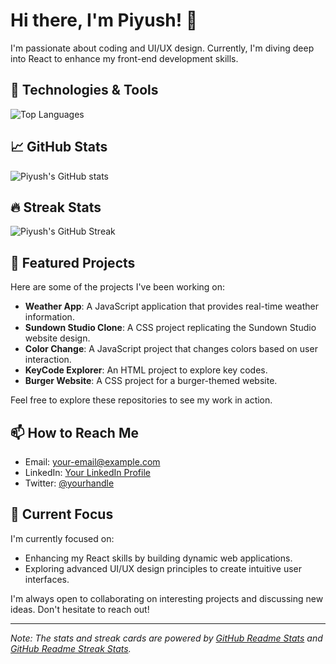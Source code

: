 # Hi there, I'm Piyush! 👋

I'm passionate about coding and UI/UX design. Currently, I'm diving deep into React to enhance my front-end development skills.

## 🔧 Technologies & Tools

![Top Languages](https://github-readme-stats.vercel.app/api/top-langs/?username=i-piiyush&layout=compact&theme=radical)

## 📈 GitHub Stats

![Piyush's GitHub stats](https://github-readme-stats.vercel.app/api?username=i-piiyush&show_icons=true&theme=radical)

## 🔥 Streak Stats

![Piyush's GitHub Streak](https://streak-stats.demolab.com/?user=i-piiyush&theme=radical)

## 🚀 Featured Projects

Here are some of the projects I've been working on:

- **Weather App**: A JavaScript application that provides real-time weather information.
- **Sundown Studio Clone**: A CSS project replicating the Sundown Studio website design.
- **Color Change**: A JavaScript project that changes colors based on user interaction.
- **KeyCode Explorer**: An HTML project to explore key codes.
- **Burger Website**: A CSS project for a burger-themed website.

Feel free to explore these repositories to see my work in action.

## 📫 How to Reach Me

- Email: [your-email@example.com](mailto:your-email@example.com)
- LinkedIn: [Your LinkedIn Profile](https://www.linkedin.com/in/your-profile)
- Twitter: [@yourhandle](https://twitter.com/yourhandle)

## 🎯 Current Focus

I'm currently focused on:

- Enhancing my React skills by building dynamic web applications.
- Exploring advanced UI/UX design principles to create intuitive user interfaces.

I'm always open to collaborating on interesting projects and discussing new ideas. Don't hesitate to reach out!

---

*Note: The stats and streak cards are powered by [GitHub Readme Stats](https://github.com/anuraghazra/github-readme-stats) and [GitHub Readme Streak Stats](https://github.com/DenverCoder1/github-readme-streak-stats).*

